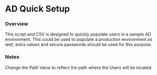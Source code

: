 # AD Quick Setup
### Overview
This script and CSV is designed to quickly populate users in a sample AD environment. This could be used to populate a production environment as well, extra values and secure passwords should be used for this purpose.

### Notes
Change the Path Value to reflect the path where the Users will be located. 
